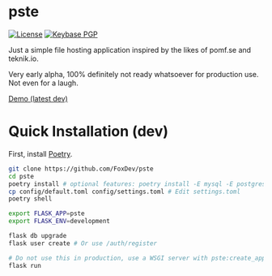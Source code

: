 # pste

[![License](https://img.shields.io/github/license/FoxDev/pste.svg)](https://www.gnu.org/licenses/gpl.txt)
[![Keybase PGP](https://img.shields.io/keybase/pgp/TheReverend403.svg)](https://keybase.io/thereverend403)

Just a simple file hosting application inspired by the likes of pomf.se and teknik.io.

Very early alpha, 100% definitely not ready whatsoever for production use. Not even for a laugh.

[Demo (latest dev)](https://dev.pste.pw)

# Quick Installation (dev)

First, install [Poetry](https://poetry.eustace.io/).

```sh
git clone https://github.com/FoxDev/pste
cd pste
poetry install # optional features: poetry install -E mysql -E postgresql -E sentry -E gunicorn
cp config/default.toml config/settings.toml # Edit settings.toml
poetry shell

export FLASK_APP=pste
export FLASK_ENV=development

flask db upgrade
flask user create # Or use /auth/register

# Do not use this in production, use a WSGI server with pste:create_app() as your entrypoint.
flask run
```
